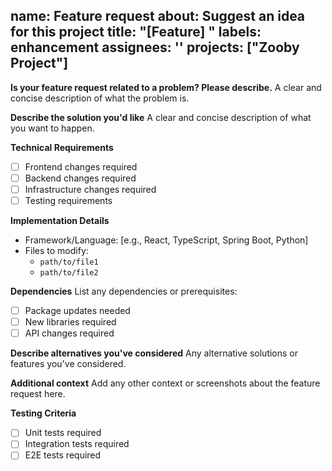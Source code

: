 name: Feature request
about: Suggest an idea for this project
title: "[Feature] "
labels: enhancement
assignees: ''
projects: ["Zooby Project"]
---

**Is your feature request related to a problem? Please describe.**
A clear and concise description of what the problem is.

**Describe the solution you'd like**
A clear and concise description of what you want to happen.

**Technical Requirements**
- [ ] Frontend changes required
- [ ] Backend changes required
- [ ] Infrastructure changes required
- [ ] Testing requirements

**Implementation Details**
- Framework/Language: [e.g., React, TypeScript, Spring Boot, Python]
- Files to modify:
  - `path/to/file1`
  - `path/to/file2`

**Dependencies**
List any dependencies or prerequisites:
- [ ] Package updates needed
- [ ] New libraries required
- [ ] API changes required

**Describe alternatives you've considered**
Any alternative solutions or features you've considered.

**Additional context**
Add any other context or screenshots about the feature request here.

**Testing Criteria**
- [ ] Unit tests required
- [ ] Integration tests required
- [ ] E2E tests required
